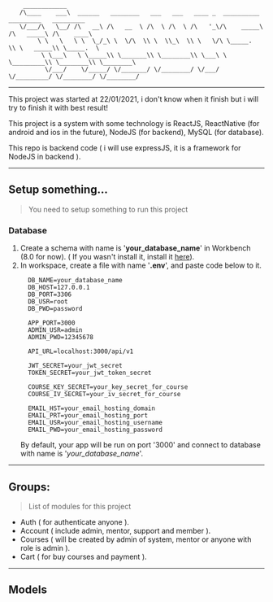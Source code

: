 ```
    ____________
   /\____    ___\  ______   ________   ___   ___   ____ _  __________   _________   _________
   \/___/\   \__/ /\   __\ /\   __  \ /\  \ /\  \ /\   '_\/\    _____\ /\   _____\ /\    ____\
        \ \   \   \ \  \_/_\ \  \/\  \\ \  \\_\  \\ \   \/\ \_____.   \\ \   _____\\ \_____.  \
         \ \___\   \ \_____\\ \_______\\ \________\\ \___\ \ \_________\\ \________\\ \________\
          \/___/    \/_____/ \/_______/ \/________/ \/___/  \/_________/ \/________/ \/________/
```

-----------------
This project was started at 22/01/2021, i don't know when it finish but i will try to finish it with best result!

This project is a system with some technology is ReactJS, ReactNative (for android and ios in the future), NodeJS (for backend), MySQL (for database).

This repo is backend code ( i will use expressJS, it is a framework for NodeJS in backend ).

-----------------
## Setup something...
> You need to setup something to run this project
### Database
1. Create a schema with name is '**your_database_name**' in Workbench (8.0 for now). ( If you wasn't install it, install it [here](...)).
2. In workspace, create a file with name '**.env**', and paste code below to it.
    ```
      DB_NAME=your_database_name
      DB_HOST=127.0.0.1
      DB_PORT=3306
      DB_USR=root
      DB_PWD=password

      APP_PORT=3000
      ADMIN_USR=admin
      ADMIN_PWD=12345678

      API_URL=localhost:3000/api/v1

      JWT_SECRET=your_jwt_secret
      TOKEN_SECRET=your_jwt_token_secret

      COURSE_KEY_SECRET=your_key_secret_for_course
      COURSE_IV_SECRET=your_iv_secret_for_course

      EMAIL_HST=your_email_hosting_domain
      EMAIL_PRT=your_email_hosting_port
      EMAIL_USR=your_email_hosting_username
      EMAIL_PWD=your_email_hosting_password
    ```
    By default, your app will be run on port '3000' and connect to database with name is '*your_database_name*'.


-----------------
## Groups:
> List of modules for this project
- Auth ( for authenticate anyone ).
- Account ( include admin, mentor, support and member ).
- Courses ( will be created by admin of system, mentor or anyone with role is admin ).
- Cart ( for buy courses and payment ).

-----------------
## Models
```

```